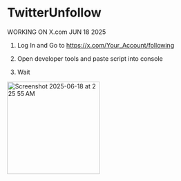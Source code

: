 # TwitterUnfollow

WORKING ON X.com JUN 18 2025

1. Log In and Go to https://x.com/Your_Account/following 

2. Open developer tools and paste script into console

3. Wait 

<img width="214" alt="Screenshot 2025-06-18 at 2 25 55 AM" src="https://github.com/user-attachments/assets/ad533ac2-d1d0-4d09-a03f-bfed61319e95" />
